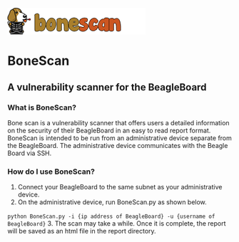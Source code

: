 ![logo](./BoneScan/report/logo.png)
# BoneScan
## A vulnerability scanner for the BeagleBoard

### What is BoneScan?
Bone scan is a vulnerability scanner that offers users a detailed information on the security of their BeagleBoard in an easy to read report format. BoneScan is intended to be run from an administrative device separate from the BeagleBoard. The administrative device communicates with the Beagle Board via SSH.

### How do I use BoneScan?
1. Connect your BeagleBoard to the same subnet as your administrative device.
2. On the administrative device, run BoneScan.py as shown below.

`python BoneScan.py -i {ip address of BeagleBoard} -u {username of BeagleBoard}`
3. The scan may take a while. Once it is complete, the report will be saved as an html
 file in the report directory.
